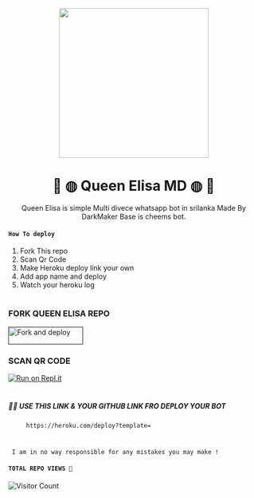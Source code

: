 <div align="center">
  <img src="https://i.ibb.co/ZWctf3M/Queen-Elisa-Git-Lo-Go.jpg" width="300" height="300">
  
# 🧚 ◍ Queen Elisa MD ◍ 🧚
<div align="center">
Queen Elisa is simple Multi divece whatsapp bot in srilanka Made By DarkMaker Base is cheems bot. 

<div align="left">

#### ```How To deploy ```
1. Fork This repo
2. Scan Qr Code 
3. Make Heroku deploy link your own 
4. Add app name and deploy 
5. Watch your heroku log 

# 
# 
### FORK QUEEN ELISA REPO
 <p align="left">
<a href=" "><img align="center" src="https://i.imgur.com/t1fC4oE.jpeg" alt="Fork and deploy" height="35" width="150" /></a>

### SCAN QR CODE 
[![Run on Repl.it](https://repl.it/badge/github/quiec/whatsasena)](https://replit.com/@ALPHAOFFICIAL/ALPHA-Qr-Session-By-Achi-Fernando?v=1)
# 
##### 🧑‍💻 USE THIS LINK & YOUR GITHUB LINK FRO DEPLOY YOUR BOT
         https://heroku.com/deploy?template=
# 
# 

``` I am in no way responsible for any mistakes you may make !```

#### ```TOTAL REPO VIEWS 🧚```
![Visitor Count](https://profile-counter.glitch.me/MR-NIMA-X/count.svg)
  
